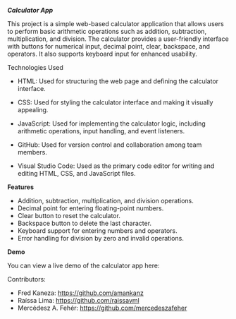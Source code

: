 ***Calculator App***

This project is a simple web-based calculator application that allows users to perform basic arithmetic operations such as addition, subtraction, multiplication, and division. The calculator provides a user-friendly interface with buttons for numerical input, decimal point, clear, backspace, and operators. It also supports keyboard input for enhanced usability.

Technologies Used

* HTML: Used for structuring the web page and defining the calculator interface.

* CSS: Used for styling the calculator interface and making it visually appealing.

* JavaScript: Used for implementing the calculator logic, including arithmetic operations, input handling, and event listeners.
  
* GitHub: Used for version control and collaboration among team members.
  
* Visual Studio Code: Used as the primary code editor for writing and editing HTML, CSS, and JavaScript files.

  
**Features**

- Addition, subtraction, multiplication, and division operations.
- Decimal point for entering floating-point numbers.
- Clear button to reset the calculator.
- Backspace button to delete the last character.
- Keyboard support for entering numbers and operators.
- Error handling for division by zero and invalid operations.

**Demo**

You can view a live demo of the calculator app here:

Contributors:
* Fred Kaneza: https://github.com/amankanz
* Raíssa Lima: https://github.com/raissavml
* Mercédesz A. Fehér: https://github.com/mercedeszafeher
